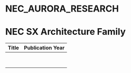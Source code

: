 # NEC_AURORA_RESEARCH





# NEC SX Architecture Family
| Title           | Publication Year      
| -------------------------- | ------------- 
|                |              
|                |              
|                |              
|                |              
|               |               
|                |             
|                |             
|                 |              
